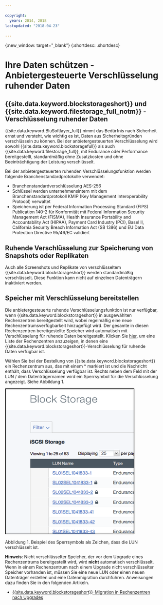 ```yaml
---

copyright:
  years: 2014, 2018
lastupdated: "2018-04-23"

---
```

{:new_window: target="_blank"}
{:shortdesc: .shortdesc}

# Ihre Daten schützen - Anbietergesteuerte Verschlüsselung ruhender Daten

## {{site.data.keyword.blockstorageshort}} und {{site.data.keyword.filestorage_full_notm}} - Verschlüsselung ruhender Daten 

{{site.data.keyword.BluSoftlayer_full}} nimmt das Bedürfnis nach Sicherheit ernst und versteht, wie wichtig es ist, Daten aus Sicherheitsgründen verschlüsseln zu können. Bei der anbietergesteuerten Verschlüsselung wird sowohl {{site.data.keyword.blockstoragefull}} als auch {{site.data.keyword.filestorage_full}}, mit Endurance oder Performance bereitgestellt, standardmäßig ohne Zusatzkosten und ohne Beeinträchtigung der Leistung verschlüsselt.

Bei der anbietergesteuerten ruhenden Verschlüsselungsfunktion werden folgende Branchenstandardprotokolle verwendet:

* Branchenstandardverschlüsselung AES-256
* Schlüssel werden unternehmensintern mit dem Branchenstandardprotokoll KMIP (Key Management Interoperability Protocol) verwaltet
* Speicherung ist per Federal Information Processing Standard (FIPS) Publication 140-2 für Konformität mit Federal Information Security Management Act (FISMA), Health Insurance Portability and Accountability Act (HIPAA), Payment Card Industry (PCI), Basel II, California Security Breach Information Act (SB 1386) und EU Data Protection Directive 95/46/EC validiert

## Ruhende Verschlüsselung zur Speicherung von Snapshots oder Replikaten  

Auch alle Screenshots und Replikate von verschlüsseltem {{site.data.keyword.blockstorageshort}} werden standardmäßig verschlüsselt. Diese Funktion kann nicht auf einzelnen Datenträgern inaktiviert werden.

## Speicher mit Verschlüsselung bereitstellen

Die anbietergesteuerte ruhende Verschlüsselungsfunktion ist nur verfügbar, wenn {{site.data.keyword.blockstorageshort}} in ausgewählten Rechenzentren bereitgestellt wird, wobei regelmäßig eine neue Rechenzentrumsverfügbarkeit hinzugefügt wird. Der gesamte in diesen Rechenzentren bereitgestellte Speicher wird automatisch mit Verschlüsselung für ruhende Daten bereitgestellt. Klicken Sie [hier](new-ibm-block-and-file-storage-location-and-features.html), um eine Liste der Rechenzentren anzuzeigen, in denen eine {{site.data.keyword.blockstorageshort}}-Verschlüsselung für ruhende Daten verfügbar ist.

Wählen Sie bei der Bestellung von {{site.data.keyword.blockstorageshort}} ein Rechenzentrum aus, das mit einem * markiert ist und die Nachricht enthält, dass Verschlüsselung verfügbar ist. Rechts neben dem Feld mit der LUN / dem Datenträgernamen wird ein Sperrsymbol für die Verschlüsselung angezeigt. Siehe Abbildung 1.

![Das Sperrsymbol gibt an, dass die LUN verschlüsselt ist.](/images/encryptedstorage.png)
<caption>Abbildung 1. Beispiel des Sperrsymbols als Zeichen, dass die LUN verschlüsselt ist.</caption>



**Hinweis**: Nicht verschlüsselter Speicher, der vor dem Upgrade eines Rechenzentrums bereitgestellt wird, wird **nicht** automatisch verschlüsselt. Wenn in einem Rechenzentrum nach einem Upgrade nicht verschlüsselter Speicher vorhanden ist, müssen Sie eine neue LUN oder einen neuen Datenträger erstellen und eine Datenmigration durchführen. Anweisungen dazu finden Sie in den folgenden Artikeln.

* [{{site.data.keyword.blockstorageshort}}-Migration in Rechenzentren nach Upgrades](migrate-block-storage-encrypted-block-storage.html)
